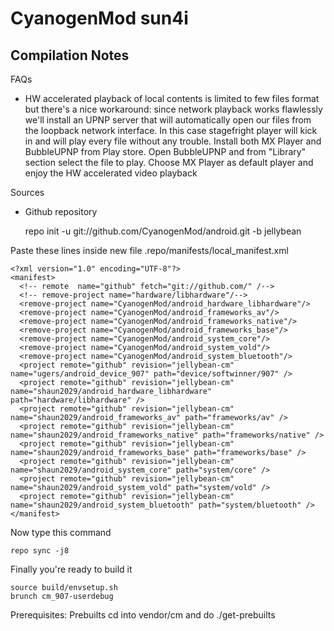 CyanogenMod sun4i
===============
Compilation Notes
-----------------

FAQs

* HW accelerated playback of local contents is limited to few files format but there's a nice workaround: since network playback works flawlessly we'll install an UPNP server that will automatically open our files from the loopback network interface. In this case stagefright player will kick in and will play every file without any trouble.
Install both MX Player and BubbleUPNP from Play store. Open BubbleUPNP and from "Library" section select the file to play. Choose MX Player as default player and enjoy the HW accelerated video playback

Sources
* Github repository

	repo init -u git://github.com/CyanogenMod/android.git -b jellybean

Paste these lines inside new file .repo/manifests/local_manifest.xml

	<?xml version="1.0" encoding="UTF-8"?>
	<manifest>
	  <!-- remote  name="github" fetch="git://github.com/" /-->
	  <!-- remove-project name="hardware/libhardware"/-->
	  <remove-project name="CyanogenMod/android_hardware_libhardware"/>
	  <remove-project name="CyanogenMod/android_frameworks_av"/>
	  <remove-project name="CyanogenMod/android_frameworks_native"/>
	  <remove-project name="CyanogenMod/android_frameworks_base"/>
	  <remove-project name="CyanogenMod/android_system_core"/>
	  <remove-project name="CyanogenMod/android_system_vold"/>
	  <remove-project name="CyanogenMod/android_system_bluetooth"/>
	  <project remote="github" revision="jellybean-cm" name="ugers/android_device_907" path="device/softwinner/907" />
	  <project remote="github" revision="jellybean-cm" name="shaun2029/android_hardware_libhardware" path="hardware/libhardware" />
	  <project remote="github" revision="jellybean-cm" name="shaun2029/android_frameworks_av" path="frameworks/av" />
	  <project remote="github" revision="jellybean-cm" name="shaun2029/android_frameworks_native" path="frameworks/native" />
	  <project remote="github" revision="jellybean-cm" name="shaun2029/android_frameworks_base" path="frameworks/base" />
	  <project remote="github" revision="jellybean-cm" name="shaun2029/android_system_core" path="system/core" />
	  <project remote="github" revision="jellybean-cm" name="shaun2029/android_system_vold" path="system/vold" />
	  <project remote="github" revision="jellybean-cm" name="shaun2029/android_system_bluetooth" path="system/bluetooth" />
	</manifest>

Now type this command

	repo sync -j8

Finally you're ready to build it

	source build/envsetup.sh
	brunch cm_907-userdebug

Prerequisites:
Prebuilts
	cd into vendor/cm and do
	./get-prebuilts
